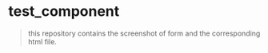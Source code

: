 # test_component
> this repository contains the screenshot of form and the corresponding html file.
